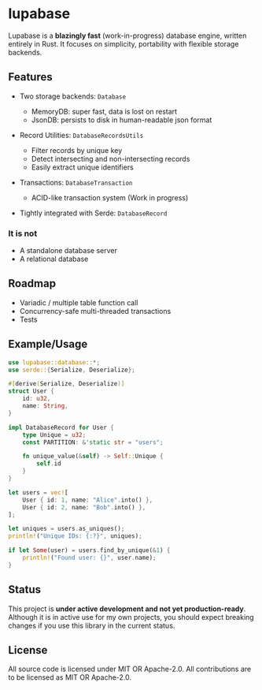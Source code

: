 # lupabase
Lupabase is a **blazingly fast** (work-in-progress) database engine, written entirely in Rust. It focuses on simplicity, portability with flexible storage backends.

## Features
- Two storage backends: `Database`
    - MemoryDB: super fast, data is lost on restart
    - JsonDB: persists to disk in human-readable json format

- Record Utilities: `DatabaseRecordsUtils`
    - Filter records by unique key
    - Detect intersecting and non-intersecting records
    - Easily extract unique identifiers

- Transactions: `DatabaseTransaction`
    - ACID-like transaction system (Work in progress)

- Tightly integrated with Serde: `DatabaseRecord`

### It is not
- A standalone database server
- A relational database

## Roadmap
- Variadic / multiple table function call
- Concurrency-safe multi-threaded transactions
- Tests


## Example/Usage
```rust 
use lupabase::database::*;
use serde::{Serialize, Deserialize};

#[derive(Serialize, Deserialize)]
struct User {
    id: u32,
    name: String,
}

impl DatabaseRecord for User {
    type Unique = u32;
    const PARTITION: &'static str = "users";

    fn unique_value(&self) -> Self::Unique {
        self.id
    }
}

let users = vec![
    User { id: 1, name: "Alice".into() },
    User { id: 2, name: "Bob".into() },
];

let uniques = users.as_uniques();
println!("Unique IDs: {:?}", uniques);

if let Some(user) = users.find_by_unique(&1) {
    println!("Found user: {}", user.name);
}
```

## Status
This project is **under active development and not yet production-ready**. Although it is in active use for my own projects, you should expect breaking changes if you use this library in the current status.

## License
All source code is licensed under MIT OR Apache-2.0.
All contributions are to be licensed as MIT OR Apache-2.0.